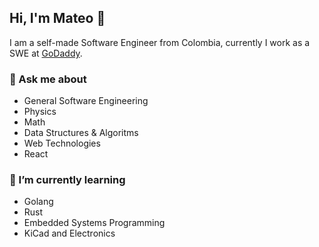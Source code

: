 ## Hi, I'm Mateo 🚀 

I am a self-made Software Engineer from Colombia, currently I work as a SWE at [GoDaddy](https://www.godaddy.com/).

### 💬 Ask me about

- General Software Engineering
- Physics
- Math
- Data Structures & Algoritms 
- Web Technologies
- React

### 🌱 I’m currently learning
- Golang
- Rust
- Embedded Systems Programming
- KiCad and Electronics

<!--
**upeguiborja/upeguiborja** is a ✨ _special_ ✨ repository because its `README.md` (this file) appears on your GitHub profile.

Here are some ideas to get you started:

- 🔭 I’m currently working on ...
- 🌱 I’m currently learning ...
- 👯 I’m looking to collaborate on ...
- 🤔 I’m looking for help with ...
- 💬 Ask me about ...
- 📫 How to reach me: ...
- 😄 Pronouns: ...
- ⚡ Fun fact: ...
-->
